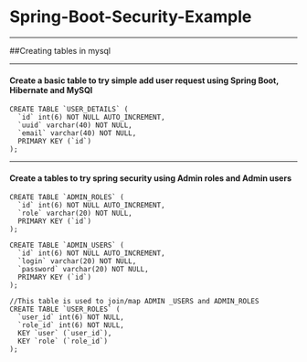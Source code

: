 Spring-Boot-Security-Example
============================    

---

##Creating tables in mysql  

---  
    
#### Create a basic table to try simple add user request using Spring Boot, Hibernate and MySQl

    CREATE TABLE `USER_DETAILS` (
      `id` int(6) NOT NULL AUTO_INCREMENT,
      `uuid` varchar(40) NOT NULL,
      `email` varchar(40) NOT NULL,
      PRIMARY KEY (`id`)
    );
    
---

#### Create a tables to try spring security using Admin roles and Admin users

    CREATE TABLE `ADMIN_ROLES` (
      `id` int(6) NOT NULL AUTO_INCREMENT,
      `role` varchar(20) NOT NULL,
      PRIMARY KEY (`id`)
    );

    CREATE TABLE `ADMIN_USERS` (
      `id` int(6) NOT NULL AUTO_INCREMENT,
      `login` varchar(20) NOT NULL,
      `password` varchar(20) NOT NULL,
      PRIMARY KEY (`id`)
    ); 

    //This table is used to join/map ADMIN _USERS and ADMIN_ROLES 
    CREATE TABLE `USER_ROLES` (
      `user_id` int(6) NOT NULL,
      `role_id` int(6) NOT NULL,
      KEY `user` (`user_id`),
      KEY `role` (`role_id`)
    );
